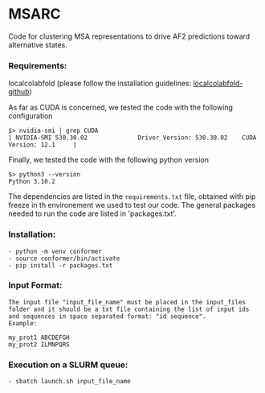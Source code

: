 # MSARC
Code for clustering MSA representations to drive AF2 predictions toward alternative states.

### Requirements: 
localcolabfold (please follow the installation guidelines: [localcolabfold-github](https://github.com/YoshitakaMo/localcolabfold))
 
As far as CUDA is concerned, we tested the code with the following configuration

```
$> nvidia-smi | grep CUDA 
| NVIDIA-SMI 530.30.02              Driver Version: 530.30.02    CUDA Version: 12.1     | 
```

Finally, we tested the code with the following python version
```
$> python3 --version
Python 3.10.2 
```

The dependencies are listed in the `requirements.txt` file, obtained with pip freeze in th environement we used to test our code. The general packages needed to run the code are listed in 'packages.txt'.

### Installation:
    - python -m venv conformer
    - source conformer/bin/activate
    - pip install -r packages.txt 

### Input Format:  
    The input file "input_file_name" must be placed in the input_files folder and it should be a txt file containing the list of input ids and sequences in space separated format: "id sequence".
    Example:
    
    my_prot1 ABCDEFGH  
    my_prot2 ILMNPQRS

### Execution on a SLURM queue: 
    - sbatch launch.sh input_file_name 

